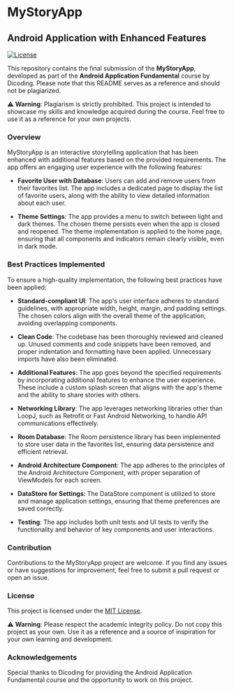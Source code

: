 # MyStoryApp
## Android Application with Enhanced Features

[![License](https://img.shields.io/badge/License-MIT-blue.svg)](/LICENSE)

This repository contains the final submission of the **MyStoryApp**, developed as part of the **Android Application Fundamental** course by Dicoding. Please note that this README serves as a reference and should not be plagiarized. 

⚠️ **Warning**: Plagiarism is strictly prohibited. This project is intended to showcase my skills and knowledge acquired during the course. Feel free to use it as a reference for your own projects.

### Overview
MyStoryApp is an interactive storytelling application that has been enhanced with additional features based on the provided requirements. The app offers an engaging user experience with the following features:

- **Favorite User with Database**: Users can add and remove users from their favorites list. The app includes a dedicated page to display the list of favorite users, along with the ability to view detailed information about each user.

- **Theme Settings**: The app provides a menu to switch between light and dark themes. The chosen theme persists even when the app is closed and reopened. The theme implementation is applied to the home page, ensuring that all components and indicators remain clearly visible, even in dark mode.

### Best Practices Implemented
To ensure a high-quality implementation, the following best practices have been applied:

- **Standard-compliant UI**: The app's user interface adheres to standard guidelines, with appropriate width, height, margin, and padding settings. The chosen colors align with the overall theme of the application, avoiding overlapping components.

- **Clean Code**: The codebase has been thoroughly reviewed and cleaned up. Unused comments and code snippets have been removed, and proper indentation and formatting have been applied. Unnecessary imports have also been eliminated.

- **Additional Features**: The app goes beyond the specified requirements by incorporating additional features to enhance the user experience. These include a custom splash screen that aligns with the app's theme and the ability to share stories with others.

- **Networking Library**: The app leverages networking libraries other than LoopJ, such as Retrofit or Fast Android Networking, to handle API communications effectively.

- **Room Database**: The Room persistence library has been implemented to store user data in the favorites list, ensuring data persistence and efficient retrieval.

- **Android Architecture Component**: The app adheres to the principles of the Android Architecture Component, with proper separation of ViewModels for each screen.

- **DataStore for Settings**: The DataStore component is utilized to store and manage application settings, ensuring that theme preferences are saved correctly.

- **Testing**: The app includes both unit tests and UI tests to verify the functionality and behavior of key components and user interactions.

### Contribution
Contributions to the MyStoryApp project are welcome. If you find any issues or have suggestions for improvement, feel free to submit a pull request or open an issue.

### License
This project is licensed under the [MIT License](https://opensource.org/licenses/MIT).

⚠️ **Warning**: Please respect the academic integrity policy. Do not copy this project as your own. Use it as a reference and a source of inspiration for your own learning and development.

### Acknowledgements
Special thanks to Dicoding for providing the Android Application Fundamental course and the opportunity to work on this project.
